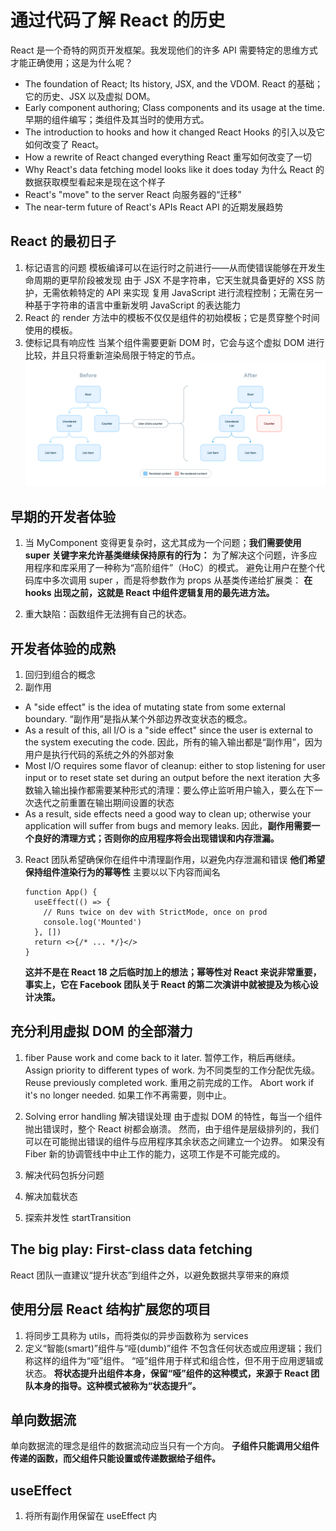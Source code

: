 # 通过代码了解 React 的历史

React 是一个奇特的网页开发框架。我发现他们的许多 API 需要特定的思维方式才能正确使用；这是为什么呢？

- The foundation of React; Its history, JSX, and the VDOM.
  React 的基础；它的历史、JSX 以及虚拟 DOM。
- Early component authoring; Class components and its usage at the time.
  早期的组件编写；类组件及其当时的使用方式。
- The introduction to hooks and how it changed React
  Hooks 的引入以及它如何改变了 React。
- How a rewrite of React changed everything
  React 重写如何改变了一切
- Why React's data fetching model looks like it does today
  为什么 React 的数据获取模型看起来是现在这个样子
- React's "move" to the server
  React 向服务器的“迁移”
- The near-term future of React's APIs
  React API 的近期发展趋势

## React 的最初日子

1. 标记语言的问题
   模板编译可以在运行时之前进行——从而使错误能够在开发生命周期的更早阶段被发现
   由于 JSX 不是字符串，它天生就具备更好的 XSS 防护，无需依赖特定的 API 来实现
   复用 JavaScript 进行流程控制；无需在另一种基于字符串的语言中重新发明 JavaScript 的表达能力
2. React 的 render 方法中的模板不仅仅是组件的初始模板；它是贯穿整个时间使用的模板。
3. 使标记具有响应性
   当某个组件需要更新 DOM 时，它会与这个虚拟 DOM 进行比较，并且只将重新渲染局限于特定的节点。
   ![alt text](image.png)

## 早期的开发者体验

1. 当 MyComponent 变得更复杂时，这尤其成为一个问题；**我们需要使用 super 关键字来允许基类继续保持原有的行为：**
   为了解决这个问题，许多应用程序和库采用了一种称为“高阶组件”（HoC）的模式。
   避免让用户在整个代码库中多次调用 super ，而是将参数作为 props 从基类传递给扩展类：
   **在 hooks 出现之前，这就是 React 中组件逻辑复用的最先进方法。**

2. 重大缺陷：函数组件无法拥有自己的状态。

## 开发者体验的成熟

1. 回归到组合的概念
2. 副作用

- A "side effect" is the idea of mutating state from some external boundary.
  “副作用”是指从某个外部边界改变状态的概念。
- As a result of this, all I/O is a "side effect" since the user is external to the system executing the code.
  因此，所有的输入输出都是“副作用”，因为用户是执行代码的系统之外的外部对象
- Most I/O requires some flavor of cleanup: either to stop listening for user input or to reset state set during an output before the next iteration
  大多数输入输出操作都需要某种形式的清理：要么停止监听用户输入，要么在下一次迭代之前重置在输出期间设置的状态
- As a result, side effects need a good way to clean up; otherwise your application will suffer from bugs and memory leaks.
  因此，**副作用需要一个良好的清理方式；否则你的应用程序将会出现错误和内存泄漏。**

3. React 团队希望确保你在组件中清理副作用，以避免内存泄漏和错误
   **他们希望保持组件渲染行为的幂等性**
   <StrictMode> 主要以以下内容而闻名

   ```tsx
   function App() {
     useEffect(() => {
       // Runs twice on dev with StrictMode, once on prod
       console.log('Mounted')
     }, [])
     return <>{/* ... */}</>
   }
   ```

   **这并不是在 React 18 之后临时加上的想法；幂等性对 React 来说非常重要，事实上，它在 Facebook 团队关于 React 的第二次演讲中就被提及为核心设计决策。**

## 充分利用虚拟 DOM 的全部潜力

1. fiber
   Pause work and come back to it later.
   暂停工作，稍后再继续。
   Assign priority to different types of work.
   为不同类型的工作分配优先级。
   Reuse previously completed work.
   重用之前完成的工作。
   Abort work if it's no longer needed.
   如果工作不再需要，则中止。

2. Solving error handling 解决错误处理
   由于虚拟 DOM 的特性，每当一个组件抛出错误时，整个 React 树都会崩溃。
   然而，由于组件是层级排列的，我们可以在可能抛出错误的组件与应用程序其余状态之间建立一个边界。
   如果没有 Fiber 新的协调管线中中止工作的能力，这项工作是不可能完成的。
3. 解决代码包拆分问题
4. 解决加载状态
5. 探索并发性
   startTransition

## The big play: First-class data fetching

React 团队一直建议“提升状态”到组件之外，以避免数据共享带来的麻烦

## 使用分层 React 结构扩展您的项目

1. 将同步工具称为 utils，而将类似的异步函数称为 services
2. 定义“智能(smart)”组件与“哑(dumb)”组件
   不包含任何状态或应用逻辑；我们称这样的组件为“哑”组件。
   “哑”组件用于样式和组合性，但不用于应用逻辑或状态。
   **将状态提升出组件本身，保留“哑”组件的这种模式，来源于 React 团队本身的指导。这种模式被称为“状态提升”。**

## 单向数据流

单向数据流的理念是组件的数据流动应当只有一个方向。
**子组件只能调用父组件传递的函数，而父组件只能设置或传递数据给子组件。**

## useEffect

1. 将所有副作用保留在 useEffect 内
